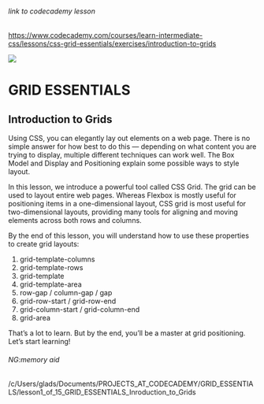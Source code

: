 
###### link to codecademy lesson

https://www.codecademy.com/courses/learn-intermediate-css/lessons/css-grid-essentials/exercises/introduction-to-grids

![]("./screen_shot.jpg")


# GRID ESSENTIALS

## Introduction to Grids

Using CSS, you can elegantly lay out elements on a web page. There is no simple answer for how best to do this — depending on what content you are trying to display, multiple different techniques can work well. The Box Model and Display and Positioning explain some possible ways to style layout.

In this lesson, we introduce a powerful tool called CSS Grid. The grid can be used to layout entire web pages. Whereas Flexbox is mostly useful for positioning items in a one-dimensional layout, CSS grid is most useful for two-dimensional layouts, providing many tools for aligning and moving elements across both rows and columns.

By the end of this lesson, you will understand how to use these properties to create grid layouts:

1. grid-template-columns
2. grid-template-rows
3. grid-template
4. grid-template-area
5. row-gap / column-gap / gap
6. grid-row-start / grid-row-end
7. grid-column-start / grid-column-end
8. grid-area

That’s a lot to learn. But by the end, you’ll be a master at grid positioning. Let’s start learning!

###### NG:memory aid

/c/Users/glads/Documents/PROJECTS_AT_CODECADEMY/GRID_ESSENTIALS/lesson1_of_15_GRID_ESSENTIALS_Inroduction_to_Grids
